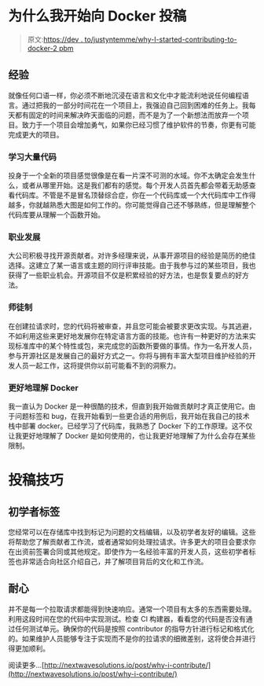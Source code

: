 # 为什么我开始向 Docker 投稿

> 原文:[https://dev . to/justyntemme/why-I-started-contributing-to-docker-2 pbm](https://dev.to/justyntemme/why-i-started-contributing-to-docker-2pbm)

## 经验

就像任何口语一样，你必须不断地沉浸在语言和文化中才能流利地说任何编程语言。通过把我的一部分时间花在一个项目上，我强迫自己回到困难的任务上。我每天都有固定的时间来解决昨天面临的问题，而不是为了一个新想法而放弃一个项目。致力于一个项目会增加勇气，如果你已经习惯了维护软件的节奏，你更有可能完成更大的项目。

### 学习大量代码

投身于一个全新的项目感觉很像是在看一片深不可测的水域。你不太确定会发生什么，或者从哪里开始。这是我们都有的感觉。每个开发人员首先都会带着无助感查看代码库。不管是不是冒名顶替综合症，你在一个代码库或一个大代码库中工作得越多，你就越熟悉大图是如何工作的。你可能觉得自己还不够熟练，但是理解整个代码库要从理解一个函数开始。

### 职业发展

大公司积极寻找开源贡献者。对许多经理来说，从事开源项目的经验是简历的绝佳选择。这建立了某一语言或主题的同行评审技能。由于我参与过的某些项目，我也获得了一些职业机会。开源项目不仅是积累经验的好方法，也是恢复要点的好方法。

### 师徒制

在创建拉请求时，您的代码将被审查，并且您可能会被要求更改实现。与其逃避，不如利用这些来更好地发展你在特定语言方面的技能。也许有一种更好的方法来实现标准库中的某个特性或包，来完成您的函数所要做的事情。作为一名开发人员，参与开源社区是发展自己的最好方式之一。你将与拥有丰富大型项目维护经验的开发人员一起工作，这将提供你以前可能看不到的洞察力。

### 更好地理解 Docker

我一直认为 Docker 是一种很酷的技术，但直到我开始做贡献时才真正使用它。由于问题标签和 bug，在我开始看到一些更合适的用例后，我开始在我自己的技术栈中部署 docker。已经学习了代码库，我熟悉了 Docker 下的工作原理。这不仅让我更好地理解了 Docker 是如何使用的，也让我更好地理解了为什么会存在某些限制。

# 投稿技巧

## 初学者标签

您经常可以在存储库中找到标记为问题的文档编辑，以及初学者友好的编辑。这些将帮助您了解贡献者工作流，或者通常如何处理拉请求。许多更大的项目会要求你在出资前签署合同或其他规定。即使作为一名经验丰富的开发人员，这些初学者标签也非常适合向社区介绍自己，并了解项目背后的文化和工作流。

## 耐心

并不是每一个拉取请求都能得到快速响应。通常一个项目有太多的东西需要处理。利用这段时间在您的代码中实现测试。检查 CI 构建器，看看您的代码是否没有通过任何测试单元。确保你的代码是按照 contributor 的指导方针进行标记和格式化的。如果维护人员能够专注于实现而不是你的拉请求的细微差别，这将使合并进行得更加顺利。

阅读更多...[http://nextwavesolutions.io/post/why-i-contribute/](http://nextwavesolutions.io/post/why-i-contribute/)